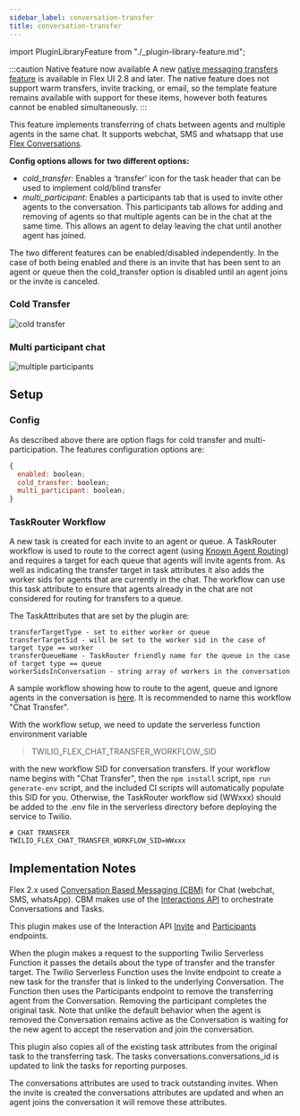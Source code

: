 ```yaml
---
sidebar_label: conversation-transfer
title: conversation-transfer
---
```

import PluginLibraryFeature from "./_plugin-library-feature.md";

:::caution Native feature now available
A new [native messaging transfers feature](https://www.twilio.com/docs/flex/admin-guide/setup/conversations/messaging-transfers) is available in Flex UI 2.8 and later. The native feature does not support warm transfers, invite tracking, or email, so the template feature remains available with support for these items, however both features cannot be enabled simultaneously.
:::

<PluginLibraryFeature />

This feature implements transferring of chats between agents and multiple agents in the same chat. It supports webchat, SMS and whatsapp that use [Flex Conversations](https://www.twilio.com/docs/flex/conversations).

**Config options allows for two different options:**

- _cold_transfer:_ Enables a ‘transfer’ icon for the task header that can be used to implement cold/blind transfer
- _multi_participant:_ Enables a participants tab that is used to invite other agents to the conversation. This participants tab allows for adding and removing of agents so that multiple agents can be in the chat at the same time. This allows an agent to delay leaving the chat until another agent has joined.

The two different features can be enabled/disabled independently. In the case of both being enabled and there is an invite that has been sent to an agent or queue then the cold_transfer option is disabled until an agent joins or the invite is canceled.

### Cold Transfer

![cold transfer](/img/features/conversation-transfer/chat-transfer.gif)

### Multi participant chat

![multiple participants](/img/features/conversation-transfer/multi-participant.gif)

## Setup

### Config

As described above there are option flags for cold transfer and multi-participation.
The features configuration options are:

```javascript
{
  enabled: boolean;
  cold_transfer: boolean;
  multi_participant: boolean;
}
```

### TaskRouter Workflow

A new task is created for each invite to an agent or queue. A TaskRouter workflow is used to route to the correct agent (using [Known Agent Routing](https://www.twilio.com/docs/taskrouter/workflow-configuration/known-agent-routing)) and requires a target for each queue that agents will invite agents from.
As well as indicating the transfer target in task attributes it also adds the worker sids for agents that are currently in the chat. The workflow can use this task attribute to ensure that agents already in the chat are not considered for routing for transfers to a queue.

The TaskAttributes that are set by the plugin are:

```
transferTargetType - set to either worker or queue
transferTargetSid - will be set to the worker sid in the case of target type == worker
transferQueueName - TaskRouter friendly name for the queue in the case of target type == queue
workerSidsInConversation - string array of workers in the conversation
```

A sample workflow showing how to route to the agent, queue and ignore agents in the conversation is [here](https://github.com/twilio-professional-services/flex-project-template/blob/main/plugin-flex-ts-template-v2/src/feature-library/conversation-transfer/example-taskrouter-workflow.json). It is recommended to name this workflow "Chat Transfer".

With the workflow setup, we need to update the serverless function environment variable

> TWILIO_FLEX_CHAT_TRANSFER_WORKFLOW_SID

with the new workflow SID for conversation transfers. If your workflow name begins with "Chat Transfer", then the `npm install` script, `npm run generate-env` script, and the included CI scripts will automatically populate this SID for you. Otherwise, the TaskRouter workflow sid (WWxxx) should be added to the .env file in the serverless directory before deploying the service to Twilio.

```
# CHAT TRANSFER
TWILIO_FLEX_CHAT_TRANSFER_WORKFLOW_SID=WWxxx
```

## Implementation Notes

Flex 2.x used [Conversation Based Messaging (CBM)](https://www.twilio.com/docs/flex/conversations) for Chat (webchat, SMS, whatsApp). CBM makes use of the [Interactions API](https://www.twilio.com/docs/flex/developer/conversations/interactions-api) to orchestrate Conversations and Tasks.

This plugin makes use of the Interaction API [Invite](https://www.twilio.com/docs/flex/developer/conversations/interactions-api/invites-subresource) and [Participants](https://www.twilio.com/docs/flex/developer/conversations/interactions-api/interaction-channel-participants) endpoints.

When the plugin makes a request to the supporting Twilio Serverless Function it passes the details about the type of transfer and the transfer target. The Twilio Serverless Function uses the Invite endpoint to create a new task for the transfer that is linked to the underlying Conversation. The Function then uses the Participants endpoint to remove the transferring agent from the Conversation. Removing the participant completes the original task.
Note that unlike the default behavior when the agent is removed the Conversation remains active as the Conversation is waiting for the new agent to accept the reservation and join the conversation.

This plugin also copies all of the existing task attributes from the original task to the transferring task. The tasks conversations.conversations_id is updated to link the tasks for reporting purposes.

The conversations attributes are used to track outstanding invites. When the invite is created the conversations attributes are updated and when an agent joins the conversation it will remove these attributes.
